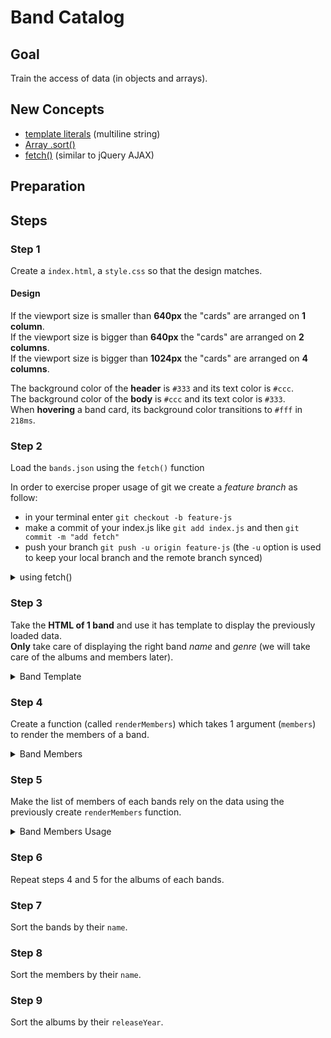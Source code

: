 # Band Catalog

## Goal

Train the access of data (in objects and arrays).

## New Concepts

- [template literals](http://devdocs.io/javascript/template_literals) (multiline string)
- [Array .sort()](http://devdocs.io/javascript/global_objects/array/sort)
- [fetch()](http://devdocs.io/dom/windoworworkerglobalscope/fetch) (similar to jQuery AJAX)

## Preparation

## Steps

### Step 1

Create a `index.html`, a `style.css` so that the design matches.

#### Design

If the viewport size is smaller than __640px__ the "cards" are
arranged on __1 column__.  
If the viewport size is bigger than __640px__ the "cards" are
arranged on __2 columns__.  
If the viewport size is bigger than __1024px__ the "cards" are
arranged on __4 columns__.  

The background color of the __header__ is `#333` and its text color is `#ccc`.  
The background color of the __body__ is `#ccc` and its text color is `#333`.  
When __hovering__ a band card, its background color transitions to `#fff` in `218ms`.

### Step 2

Load the `bands.json` using the `fetch()` function 

In order to exercise proper usage of git we create a _feature branch_ as follow:

- in your terminal enter `git checkout -b feature-js`
- make a commit of your index.js like `git add index.js` and then `git commit -m "add fetch"`
- push your branch `git push -u origin feature-js` (the `-u` option is used to keep your local branch and the remote branch synced)

<details>
<summary>using fetch()</summary>
<pre>
fetch('./bands.json')
  .then(function(response) {
    return response.json();
  })
  .then(whenJSONLoaded)
  .catch(function(err) {
    throw err;
  });</pre>
</details>

### Step 3

Take the __HTML of 1 band__ and use it has template to display the previously loaded data.  
__Only__ take care of displaying the right band _name_ and _genre_ (we will take care of the albums and members later).

<details>
<summary>Band Template</summary>

    var mainElement = document.querySelector('main.bands');
    function whenJSONLoaded(bands) {
      var completeListOfBands = bands.map(function(band) {
        return `<section>
          <header>
            <h1>${band.name}</h1>
            <h2>${band.genre}</h2>
          </header>

          <div class="members">
            <h3>Members</h3>
            <ul>
              <li>
                <span class="member-name">John Doe</span>
                <span class="member-instrument">Guitar</span>
              </li>
              <li>
                <span class="member-name">John Doe</span>
                <span class="member-instrument">Guitar</span>
              </li>
            </ul>
          </div>

          <div class="albums">
            <h3>Albums</h3>
            <ul>
              <li>
                <span class="album-name">Album Name</span>
                <span class="album-release-year">(2001)</span>
              </li>
              <li>
                <span class="album-name">Album Name</span>
                <span class="album-release-year">(2001)</span>
              </li>
            </ul>
          </div>
        </section>`;
      }).join('');

      mainElement.innerHTML = completeListOfBands;
    }
</details>

### Step 4

Create a function (called `renderMembers`) which takes 1 argument (`members`) to render the members of a band.

<details>
<summary>Band Members</summary>

    function renderMembers(members) {
      return '<ul>' + members.map(function(member) {
        return `<li>
          <span class="member-name">${member.name}</span>
          <span class="member-instrument">${member.instrument}</span>
        </li>`;
      }).join('') + '</ul>';
    }
</details>

### Step 5

Make the list of members of each bands rely on the data using the previously create `renderMembers` function.

<details>
<summary>Band Members Usage</summary>

    var mainElement = document.querySelector('main.bands');
    function whenJSONLoaded(bands) {
      var completeListOfBands = bands.map(function(band) {
        var membersList = renderMembers(band.members);
        return `<section>
          <header>
            <h1>${band.name}</h1>
            <h2>${band.genre}</h2>
          </header>

          <div class="members">
            <h3>Members</h3>
            ${membersList}
          </div>

          <div class="albums">
            <h3>Albums</h3>
            <ul>
              <li>
                <span class="album-name">Album Name</span>
                <span class="album-release-year">(2001)</span>
              </li>
              <li>
                <span class="album-name">Album Name</span>
                <span class="album-release-year">(2001)</span>
              </li>
            </ul>
          </div>
        </section>`;
      }).join('');

      mainElement.innerHTML = completeListOfBands;
    }
</details>

### Step 6

Repeat steps 4 and 5 for the albums of each bands.

### Step 7

Sort the bands by their `name`.

### Step 8

Sort the members by their `name`.

### Step 9

Sort the albums by their `releaseYear`.
